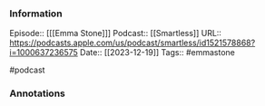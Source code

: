 ### Information

Episode:: [[[Emma Stone]]]
Podcast:: [[Smartless]]
URL:: https://podcasts.apple.com/us/podcast/smartless/id1521578868?i=1000637236575
Date:: [[2023-12-19]]
Tags:: #emmastone

#podcast


### Annotations


